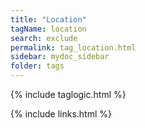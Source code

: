 ```yaml
---
title: "Location"
tagName: location
search: exclude
permalink: tag_location.html
sidebar: mydoc_sidebar
folder: tags
---
```

{% include taglogic.html %}

{% include links.html %}
